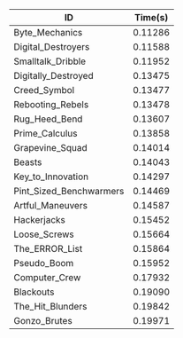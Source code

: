 |ID|Time(s)|
|-|-|
|Byte_Mechanics|0.11286|
|Digital_Destroyers|0.11588|
|Smalltalk_Dribble|0.11952|
|Digitally_Destroyed|0.13475|
|Creed_Symbol|0.13477|
|Rebooting_Rebels|0.13478|
|Rug_Heed_Bend|0.13607|
|Prime_Calculus|0.13858|
|Grapevine_Squad|0.14014|
|Beasts|0.14043|
|Key_to_Innovation|0.14297|
|Pint_Sized_Benchwarmers|0.14469|
|Artful_Maneuvers|0.14587|
|Hackerjacks|0.15452|
|Loose_Screws|0.15664|
|The_ERROR_List|0.15864|
|Pseudo_Boom|0.15952|
|Computer_Crew|0.17932|
|Blackouts|0.19090|
|The_Hit_Blunders|0.19842|
|Gonzo_Brutes|0.19971|
